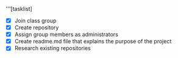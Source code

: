 '''[tasklist]
- [x] Join class group
- [x] Create repository
- [x] Assign group members as administrators
- [x] Create readme.md file that explains the purpose of the project
- [x] Research existing repositories
